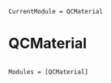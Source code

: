 ```@meta
CurrentModule = QCMaterial
```

# QCMaterial

```@index
```

```@autodocs
Modules = [QCMaterial]
```
